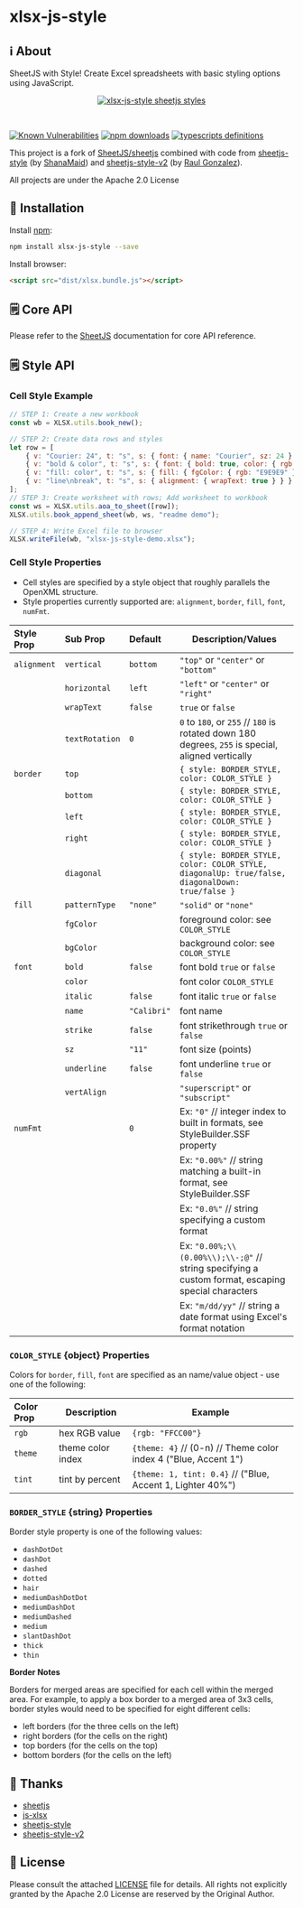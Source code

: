 # xlsx-js-style

## ℹ️ About

SheetJS with Style! Create Excel spreadsheets with basic styling options using JavaScript.

<p align="center">
  <a href="https://github.com/gitbrent/xlsx-js-style/">
    <img alt="xlsx-js-style sheetjs styles" title="xlsx-js-style sheetjs styles" src="https://raw.githubusercontent.com/gitbrent/xlsx-js-style/demos/browser/images/readme_banner.png"/>
  </a>
</p>
<br/>

[![Known Vulnerabilities](https://snyk.io/test/npm/xlsx-js-style/badge.svg)](https://snyk.io/test/npm/xlsx-js-style) [![npm downloads](https://img.shields.io/npm/dm/xlsx-js-style.svg)](https://www.npmjs.com/package/xlsx-js-style)
[![typescripts definitions](https://img.shields.io/npm/types/xlsx-js-style)](https://img.shields.io/npm/types/xlsx-js-style)

This project is a fork of [SheetJS/sheetjs](https://github.com/sheetjs/sheetjs) combined with code from
[sheetjs-style](https://www.npmjs.com/package/sheetjs-style) (by [ShanaMaid](https://github.com/ShanaMaid/))
and [sheetjs-style-v2](https://www.npmjs.com/package/sheetjs-style-v2) (by [Raul Gonzalez](https://www.npmjs.com/~armandourbina)).

All projects are under the Apache 2.0 License

## 🔌 Installation

Install [npm](https://www.npmjs.org/package/xlsx-js-style):

```sh
npm install xlsx-js-style --save
```

Install browser:

```html
<script src="dist/xlsx.bundle.js"></script>
```

## 🗒 Core API

Please refer to the [SheetJS](https://sheetjs.com/) documentation for core API reference.

## 🗒 Style API

### Cell Style Example

```js
// STEP 1: Create a new workbook
const wb = XLSX.utils.book_new();

// STEP 2: Create data rows and styles
let row = [
	{ v: "Courier: 24", t: "s", s: { font: { name: "Courier", sz: 24 } } },
	{ v: "bold & color", t: "s", s: { font: { bold: true, color: { rgb: "FF0000" } } } },
	{ v: "fill: color", t: "s", s: { fill: { fgColor: { rgb: "E9E9E9" } } } },
	{ v: "line\nbreak", t: "s", s: { alignment: { wrapText: true } } },
];
// STEP 3: Create worksheet with rows; Add worksheet to workbook
const ws = XLSX.utils.aoa_to_sheet([row]);
XLSX.utils.book_append_sheet(wb, ws, "readme demo");

// STEP 4: Write Excel file to browser
XLSX.writeFile(wb, "xlsx-js-style-demo.xlsx");
```

### Cell Style Properties

-   Cell styles are specified by a style object that roughly parallels the OpenXML structure.
-   Style properties currently supported are: `alignment`, `border`, `fill`, `font`, `numFmt`.

| Style Prop  | Sub Prop       | Default     | Description/Values                                                                                |
| :---------- | :------------- | :---------- | ------------------------------------------------------------------------------------------------- |
| `alignment` | `vertical`     | `bottom`    | `"top"` or `"center"` or `"bottom"`                                                               |
|             | `horizontal`   | `left`      | `"left"` or `"center"` or `"right"`                                                               |
|             | `wrapText`     | `false`     | `true` or `false`                                                                                 |
|             | `textRotation` | `0`         | `0` to `180`, or `255` // `180` is rotated down 180 degrees, `255` is special, aligned vertically |
| `border`    | `top`          |             | `{ style: BORDER_STYLE, color: COLOR_STYLE }`                                                     |
|             | `bottom`       |             | `{ style: BORDER_STYLE, color: COLOR_STYLE }`                                                     |
|             | `left`         |             | `{ style: BORDER_STYLE, color: COLOR_STYLE }`                                                     |
|             | `right`        |             | `{ style: BORDER_STYLE, color: COLOR_STYLE }`                                                     |
|             | `diagonal`     |             | `{ style: BORDER_STYLE, color: COLOR_STYLE, diagonalUp: true/false, diagonalDown: true/false }`   |
| `fill`      | `patternType`  | `"none"`    | `"solid"` or `"none"`                                                                             |
|             | `fgColor`      |             | foreground color: see `COLOR_STYLE`                                                               |
|             | `bgColor`      |             | background color: see `COLOR_STYLE`                                                               |
| `font`      | `bold`         | `false`     | font bold `true` or `false`                                                                       |
|             | `color`        |             | font color `COLOR_STYLE`                                                                          |
|             | `italic`       | `false`     | font italic `true` or `false`                                                                     |
|             | `name`         | `"Calibri"` | font name                                                                                         |
|             | `strike`       | `false`     | font strikethrough `true` or `false`                                                              |
|             | `sz`           | `"11"`      | font size (points)                                                                                |
|             | `underline`    | `false`     | font underline `true` or `false`                                                                  |
|             | `vertAlign`    |             | `"superscript"` or `"subscript"`                                                                  |
| `numFmt`    |                | `0`         | Ex: `"0"` // integer index to built in formats, see StyleBuilder.SSF property                     |
|             |                |             | Ex: `"0.00%"` // string matching a built-in format, see StyleBuilder.SSF                          |
|             |                |             | Ex: `"0.0%"` // string specifying a custom format                                                 |
|             |                |             | Ex: `"0.00%;\\(0.00%\\);\\-;@"` // string specifying a custom format, escaping special characters |
|             |                |             | Ex: `"m/dd/yy"` // string a date format using Excel's format notation                             |

### `COLOR_STYLE` {object} Properties

Colors for `border`, `fill`, `font` are specified as an name/value object - use one of the following:

| Color Prop | Description       | Example                                                         |
| :--------- | ----------------- | --------------------------------------------------------------- |
| `rgb`      | hex RGB value     | `{rgb: "FFCC00"}`                                               |
| `theme`    | theme color index | `{theme: 4}` // (0-n) // Theme color index 4 ("Blue, Accent 1") |
| `tint`     | tint by percent   | `{theme: 1, tint: 0.4}` // ("Blue, Accent 1, Lighter 40%")      |

### `BORDER_STYLE` {string} Properties

Border style property is one of the following values:

-   `dashDotDot`
-   `dashDot`
-   `dashed`
-   `dotted`
-   `hair`
-   `mediumDashDotDot`
-   `mediumDashDot`
-   `mediumDashed`
-   `medium`
-   `slantDashDot`
-   `thick`
-   `thin`

**Border Notes**

Borders for merged areas are specified for each cell within the merged area. For example, to apply a box border to a merged area of 3x3 cells, border styles would need to be specified for eight different cells:

-   left borders (for the three cells on the left)
-   right borders (for the cells on the right)
-   top borders (for the cells on the top)
-   bottom borders (for the cells on the left)

## 🙏 Thanks

-   [sheetjs](https://github.com/SheetJS/sheetjs)
-   [js-xlsx](https://github.com/protobi/js-xlsx)
-   [sheetjs-style](https://www.npmjs.com/package/sheetjs-style)
-   [sheetjs-style-v2](https://www.npmjs.com/package/sheetjs-style-v2)

## 🔖 License

Please consult the attached [LICENSE](https://github.com/gitbrent/xlsx-js-style/blob/master/LICENSE) file for details. All rights not explicitly
granted by the Apache 2.0 License are reserved by the Original Author.
